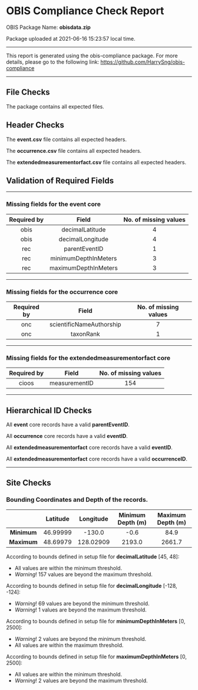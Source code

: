 # OBIS Compliance Check Report

OBIS Package Name: **obisdata.zip**

Package uploaded at 2021-06-16 15:23:57 local time.

---
This report is generated using the obis-compliance package.
For more details, please go to the following link: https://github.com/HarrySng/obis-compliance

---

## File Checks

The package contains all expected files.

## Header Checks

The **event.csv** file contains all expected headers.


The **occurrence.csv** file contains all expected headers.


The **extendedmeasurementorfact.csv** file contains all expected headers.

## Validation of Required Fields

---
### Missing fields for the **event** core

Required by | Field | No. of missing values
:---: | :---: | :---:
obis | decimalLatitude | 4
obis | decimalLongitude | 4
rec | parentEventID | 1
rec | minimumDepthInMeters | 3
rec | maximumDepthInMeters | 3

---
### Missing fields for the **occurrence** core

Required by | Field | No. of missing values
:---: | :---: | :---:
onc | scientificNameAuthorship | 7
onc | taxonRank | 1

---
### Missing fields for the **extendedmeasurementorfact** core

Required by | Field | No. of missing values
:---: | :---: | :---:
cioos | measurementID | 154

---
## Hierarchical ID Checks

All **event** core records have a valid **parentEventID**.


All **occurrence** core records have a valid **eventID**.


All **extendedmeasurementorfact** core records have a valid **eventID**.


All **extendedmeasurementorfact** core records have a valid **occurrenceID**.


---
## Site Checks
### Bounding Coordinates and Depth of the records.

&nbsp; | Latitude | Longitude | Minimum Depth (m) | Maximum Depth (m)
:---: | :---: | :---: | :---: | :---:
**Minimum** | 46.99999 | -130.0 | -0.6 | 84.9
**Maximum** | 48.69979 | 128.02909 | 2193.0 | 2661.7

According to bounds defined in setup file for **decimalLatitude** [45, 48]:
* All values are within the minimum threshold.
* *Warning*! 157 values are beyond the maximum threshold.

According to bounds defined in setup file for **decimalLongitude** [-128, -124]:
* *Warning*! 69 values are beyond the minimum threshold.
* *Warning*! 1 values are beyond the maximum threshold.

According to bounds defined in setup file for **minimumDepthInMeters** [0, 2500]:
* *Warning*! 2 values are beyond the minimum threshold.
* All values are within the maximum threshold.

According to bounds defined in setup file for **maximumDepthInMeters** [0, 2500]:
* All values are within the minimum threshold.
* *Warning*! 2 values are beyond the maximum threshold.
